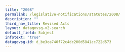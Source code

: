 ```yaml
---
title: "2008"
permalink: /legislative-notifications/statutes/2008/
description: ""
third_nav_title: Revised Acts
layout: datagovsg-v2-search
default_field: Subject
infotext: "true"
datagovsg-id: d_be3ca740f72c4dc200d5841cc722d573
---
```

